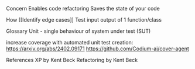 Concern
Enables code refactoring
Saves the state of your code

How
[[Identify edge cases]]
Test input output of 1 function/class

Glossary
Unit - single behaviour of system under test (SUT)

increase coverage with automated unit test creation:
https://arxiv.org/abs/2402.09171
https://github.com/Codium-ai/cover-agent

References
XP by Kent Beck
Refactoring by Kent Beck